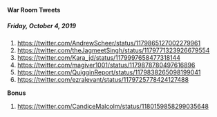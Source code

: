 **War Room Tweets**

##### Friday, October 4, 2019

 1) https://twitter.com/AndrewScheer/status/1179865127002279961
 2) https://twitter.com/theJagmeetSingh/status/1179771323926679554
 3) https://twitter.com/Kara_jd/status/1179997658477318144
 4) https://twitter.com/magiver1001/status/1179878780497616896
 5) https://twitter.com/QuigginReport/status/1179838265098199041
 6) https://twitter.com/ezralevant/status/1179725778424127488

**Bonus**
 1) https://twitter.com/CandiceMalcolm/status/1180159858299035648
 